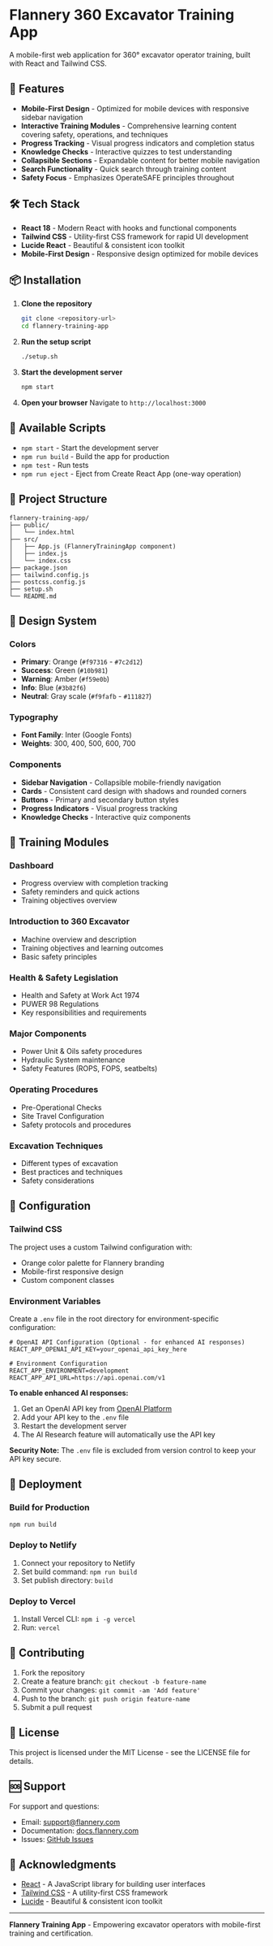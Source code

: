 # Flannery 360 Excavator Training App

A mobile-first web application for 360° excavator operator training, built with React and Tailwind CSS.

## 🚀 Features

- **Mobile-First Design** - Optimized for mobile devices with responsive sidebar navigation
- **Interactive Training Modules** - Comprehensive learning content covering safety, operations, and techniques
- **Progress Tracking** - Visual progress indicators and completion status
- **Knowledge Checks** - Interactive quizzes to test understanding
- **Collapsible Sections** - Expandable content for better mobile navigation
- **Search Functionality** - Quick search through training content
- **Safety Focus** - Emphasizes OperateSAFE principles throughout

## 🛠️ Tech Stack

- **React 18** - Modern React with hooks and functional components
- **Tailwind CSS** - Utility-first CSS framework for rapid UI development
- **Lucide React** - Beautiful & consistent icon toolkit
- **Mobile-First Design** - Responsive design optimized for mobile devices

## 📦 Installation

1. **Clone the repository**
   ```bash
   git clone <repository-url>
   cd flannery-training-app
   ```

2. **Run the setup script**
   ```bash
   ./setup.sh
   ```

3. **Start the development server**
   ```bash
   npm start
   ```

4. **Open your browser**
   Navigate to `http://localhost:3000`

## 🎯 Available Scripts

- `npm start` - Start the development server
- `npm run build` - Build the app for production
- `npm test` - Run tests
- `npm run eject` - Eject from Create React App (one-way operation)

## 📁 Project Structure

```
flannery-training-app/
├── public/
│   └── index.html
├── src/
│   ├── App.js (FlanneryTrainingApp component)
│   ├── index.js
│   └── index.css
├── package.json
├── tailwind.config.js
├── postcss.config.js
├── setup.sh
└── README.md
```

## 🎨 Design System

### Colors
- **Primary**: Orange (`#f97316` - `#7c2d12`)
- **Success**: Green (`#10b981`)
- **Warning**: Amber (`#f59e0b`)
- **Info**: Blue (`#3b82f6`)
- **Neutral**: Gray scale (`#f9fafb` - `#111827`)

### Typography
- **Font Family**: Inter (Google Fonts)
- **Weights**: 300, 400, 500, 600, 700

### Components
- **Sidebar Navigation** - Collapsible mobile-friendly navigation
- **Cards** - Consistent card design with shadows and rounded corners
- **Buttons** - Primary and secondary button styles
- **Progress Indicators** - Visual progress tracking
- **Knowledge Checks** - Interactive quiz components

## 📱 Training Modules

### Dashboard
- Progress overview with completion tracking
- Safety reminders and quick actions
- Training objectives overview

### Introduction to 360 Excavator
- Machine overview and description
- Training objectives and learning outcomes
- Basic safety principles

### Health & Safety Legislation
- Health and Safety at Work Act 1974
- PUWER 98 Regulations
- Key responsibilities and requirements

### Major Components
- Power Unit & Oils safety procedures
- Hydraulic System maintenance
- Safety Features (ROPS, FOPS, seatbelts)

### Operating Procedures
- Pre-Operational Checks
- Site Travel Configuration
- Safety protocols and procedures

### Excavation Techniques
- Different types of excavation
- Best practices and techniques
- Safety considerations

## 🔧 Configuration

### Tailwind CSS
The project uses a custom Tailwind configuration with:
- Orange color palette for Flannery branding
- Mobile-first responsive design
- Custom component classes

### Environment Variables
Create a `.env` file in the root directory for environment-specific configuration:

```env
# OpenAI API Configuration (Optional - for enhanced AI responses)
REACT_APP_OPENAI_API_KEY=your_openai_api_key_here

# Environment Configuration
REACT_APP_ENVIRONMENT=development
REACT_APP_API_URL=https://api.openai.com/v1
```

**To enable enhanced AI responses:**
1. Get an OpenAI API key from [OpenAI Platform](https://platform.openai.com/)
2. Add your API key to the `.env` file
3. Restart the development server
4. The AI Research feature will automatically use the API key

**Security Note:** The `.env` file is excluded from version control to keep your API key secure.

## 🚀 Deployment

### Build for Production
```bash
npm run build
```

### Deploy to Netlify
1. Connect your repository to Netlify
2. Set build command: `npm run build`
3. Set publish directory: `build`

### Deploy to Vercel
1. Install Vercel CLI: `npm i -g vercel`
2. Run: `vercel`

## 🤝 Contributing

1. Fork the repository
2. Create a feature branch: `git checkout -b feature-name`
3. Commit your changes: `git commit -am 'Add feature'`
4. Push to the branch: `git push origin feature-name`
5. Submit a pull request

## 📄 License

This project is licensed under the MIT License - see the LICENSE file for details.

## 🆘 Support

For support and questions:
- Email: support@flannery.com
- Documentation: [docs.flannery.com](https://docs.flannery.com)
- Issues: [GitHub Issues](https://github.com/flannery/training-app/issues)

## 🙏 Acknowledgments

- [React](https://reactjs.org/) - A JavaScript library for building user interfaces
- [Tailwind CSS](https://tailwindcss.com/) - A utility-first CSS framework
- [Lucide](https://lucide.dev/) - Beautiful & consistent icon toolkit

---

**Flannery Training App** - Empowering excavator operators with mobile-first training and certification. 